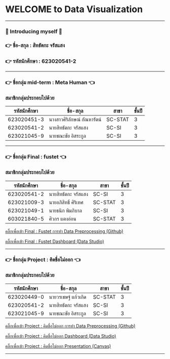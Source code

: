 # WELCOME to Data Visualization 

***
### :beginner: Introducing myself :beginner:
### :point_right: ชื่อ-สกุล : สิทธัตกะ จรัสแสง 
### :point_right: รหัสนักศึกษา : 623020541-2

*** 
### :point_right: ชื่อกลุ่ม mid-term : Meta Human :point_left:
### สมาชิกกลุ่มประกอบไปด้วย
| รหัสนักศึกษา | ชื่อ-สกุล | สาขา | ชั้นปี |
| ----------- | ----------- |----------- |----------- |
| 623020451-3 | นางสาวศิริลักษณ์ กัณหารัตน์ | SC-STAT | 3 |
| 623020541-2 | นายสิทธัตกะ จรัสแสง | SC-SI | 3 |
| 623021045-9 | นายชณะชัย อิสระกูล | SC-SI | 3 |

***

### :point_right: ชื่อกลุ่ม Final : fustet :point_left:
### สมาชิกกลุ่มประกอบไปด้วย
| รหัสนักศึกษา | ชื่อ-สกุล | สาขา | ชั้นปี |
| ----------- | ----------- |----------- |----------- |
| 623020541-2 | นายสิทธัตกะ จรัสแสง | SC-SI | 3 |
| 623021009-3 | นายอภิสิทธิ์ ศิริเทศ | SC-STAT | 3 |
| 623021049-1 | นายธนิก พิมภิบาล | SC-SI | 3 |
| 603021840-5 | ศิวกร แตงอ่อน | SC-STAT | 3 |

[คลิ๊กเพื่อเข้า Final : Fustet การทำ Data Preprocessing (Github)](https://github.com/sitthatkaja/data_viz_2022/blob/main/Final_Exam.ipynb)

[คลิ๊กเพื่อเข้า Final : Fustet Dashboard (Data Studio) ](https://datastudio.google.com/u/0/reporting/aa2b12ae-e4f4-40d8-aff7-b55b1265c678/page/g5BqC)

***
### :point_right: ชื่อกลุ่ม Project : คิดชื่อไม่ออก :point_left:
### สมาชิกกลุ่มประกอบไปด้วย
| รหัสนักศึกษา | ชื่อ-สกุล | สาขา | ชั้นปี |
| ----------- | ----------- |----------- |----------- |
| 623020449-0 | นายวรเชษฐ์ แก้วเกิด | SC-STAT | 3 |
| 623020541-2 | นายสิทธัตกะ จรัสแสง | SC-SI | 3 |
| 623021045-9 | นายชณะชัย อิสระกูล | SC-SI | 3 |

[คลิ๊กเพื่อเข้า Project : คิดชื่อไม่ออก การทำ Data Preprocessing (Github)](https://github.com/sitthatkaja/data_viz_2022/blob/main/Project_Group.ipynb)

[คลิ๊กเพื่อเข้า Project : คิดชื่อไม่ออก Dashboard (Data Studio) ](https://datastudio.google.com/reporting/01891f14-5e69-40f5-ac27-335611679c62)

[คลิ๊กเพื่อเข้า Project : คิดชื่อไม่ออก Presentation (Canvas) ](https://github.com/sitthatkaja/data_viz_2022/blob/main/Presentation%20Project%20Group.pdf)

***



